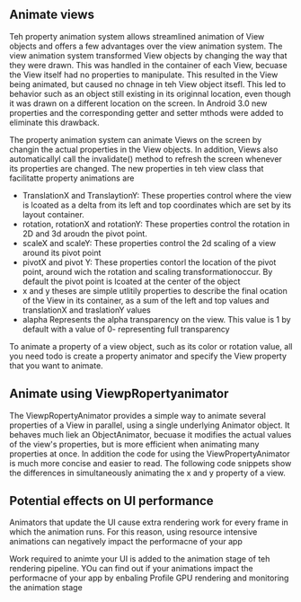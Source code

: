 


## Animate views
Teh property animation system allows streamlined animation of View objects and offers a few advantages over the view animation system. The view animation system transformed View objects by changing the way that they were drawn. This was handled in the container of each View, becuase the View itself had no properties to manipulate. This resulted in the View being animated, but caused no chnage in teh View object itsefl. This led to behavior such as an object still existing in its originnal location, even though it was drawn on a different location on the screen. In Android 3.0 new properties and the corresponding getter and setter mthods were added to eliminate this drawback. 

The property animation system can animate Views on the screen by changin the actual properties in the View objects. In addition, Views also automaticallyl call the invalidate() method  to refresh the screen whenever its properties are changed. The new properties in teh view class that facilitatte property animations are
- TranslationX and TranslaytionY: These properties control where the view is lcoated as a delta from its left and top coordinates which are set by its layout container. 
- rotation, rotationX and rotationY: These properties control the rotation in 2D and 3d aroudn the pivot point. 
- scaleX and scaleY: These properties control the 2d scaling of a view around its pivot point
- pivotX and pivot Y: These properties contorl the location of the pivot point, around wich the rotation and scaling transformationoccur. By default the pivot point is lcoated at the center of the object
- x and y theses are simple utlitily properties to describe the final ocation of the View in its container, as a sum of the left and top values and translationX and traslationY values
- alapha Represents the alpha transparency on the view. This value is 1 by default with a value of 0- representing full transparency 

To animate a property of a view object, such as its color or rotation value, all you need todo is create a property animator and specify the View property that you want to animate.

## Animate using ViewpRopertyanimator
The ViewpRopertyAnimator provides a simple way to animate several properties of a View in parallel, using a single underlying Animator object. It behaves much liek an ObjectAnimator, becuase it modifies the actual values of the view's properties, but is more efficient when animating many properties at once. In addition the code for using the ViewPropertyAnimator is much more concise and easier to read. The following code snippets show the differences in simultaneously animating the x and y property of a view. 

## Potential effects on UI performance
Animators that update the UI cause extra rendering work for every frame in which the animation runs. For this reason, using resource intensive animations can negatively impact the performacne of your app

Work required to animte your UI is added to the animation stage of teh rendering pipeline. YOu can find out if your animations impact the performacne of your app by enbaling Profile GPU rendering and monitoring the animation stage
